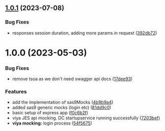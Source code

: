 ## [1.0.1](https://github.com/sasjs/mocks/compare/v1.0.0...v1.0.1) (2023-07-08)


### Bug Fixes

* responses session duration, adding more params in request ([392db72](https://github.com/sasjs/mocks/commit/392db727c56c10115f2624574bb230b2e00dfb31))

# 1.0.0 (2023-05-03)


### Bug Fixes

* remove tsoa as we don't need swagger api docs ([17dee93](https://github.com/sasjs/mocks/commit/17dee93b4d2d2b7c56f872d586c559912a1e277a))


### Features

* add the implementation of sas9Mocks ([4b9b9a4](https://github.com/sasjs/mocks/commit/4b9b9a45f82cd3a14fc6285507c6a7f4d65795aa))
* added sas9 generic mocks (login etc) ([81dd9c0](https://github.com/sasjs/mocks/commit/81dd9c07675e879d5ce32bd0526134b80a6023ef))
* basic setup of express app ([f0c6b2f](https://github.com/sasjs/mocks/commit/f0c6b2fc0f1c162bc813d89d83e214bee4ebcf7d))
* viya JES api mocking. DC startupservice running successfully ([7203bef](https://github.com/sasjs/mocks/commit/7203bef3415f1b4769beb72cdf317399f769ce9c))
* **viya mocking:** login process ([54f5675](https://github.com/sasjs/mocks/commit/54f56754182e4d747186f2fcf3550f3f6bd6c4cb))
